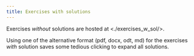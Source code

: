 ```yaml
---
title: Exercises with solutions
---
```


Exercises *without* solutions are hosted at <./exercises_w_sol/>.

Using one of the alternative format (pdf, docx, odt, md) for the exercises *with* solution saves some tedious clicking to expand all solutions.
